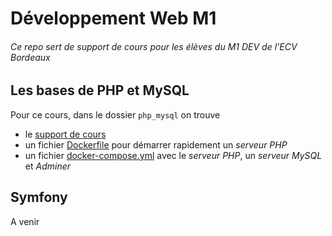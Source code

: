 # Développement Web M1

###### Ce repo sert de support de cours pour les élèves du M1 DEV de l'ECV Bordeaux

## Les bases de PHP et MySQL

Pour ce cours, dans le dossier `php_mysql` on trouve

- le [support de cours](./php_mysql/cours/index.html)
- un fichier [Dockerfile](./php_mysql/Dockerfile) pour démarrer rapidement un *serveur PHP* 
- un fichier [docker-compose.yml](./php_mysql/docker-compose.yml) avec le *serveur PHP*, un *serveur MySQL* et *Adminer*

## Symfony

A venir


